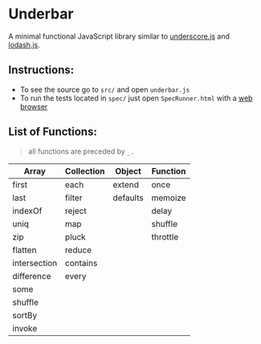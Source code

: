 # Underbar
A minimal functional JavaScript library similar to [underscore.js][underscore] and [lodash.js][lodash].

## Instructions:
 - To see the source go to `src/` and open `underbar.js`
 - To run the tests located in `spec/` just open `SpecRunner.html` with a [web browser][webbrowser]

## List of Functions:
> all functions are preceded by `_.`

  Array | Collection | Object | Function
  --- | --- | --- | --- 
  first | each | extend | once
  last | filter | defaults | memoize
  indexOf | reject |  | delay
  uniq | map |  | shuffle
  zip | pluck |  | throttle
  flatten | reduce
  intersection | contains
  difference | every
   | some
   | shuffle
   | sortBy
   | invoke



[underscore]: http://underscorejs.org
[lodash]: https://lodash.com
[hackreactor]: http://www.hackreactor.com
[webbrowser]: https://www.google.com/chrome/